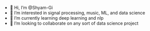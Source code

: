 - 👋 Hi, I’m @Shyam-Gi
- 👀 I’m interested in signal processing, music, ML, and data science
- 🌱 I’m currently learning deep learning and nlp
- 💞️ I’m looking to collaborate on any sort of data science project

<!---
Shyam-Gi/Shyam-Gi is a ✨ special ✨ repository because its `README.md` (this file) appears on your GitHub profile.
You can click the Preview link to take a look at your changes.
--->
